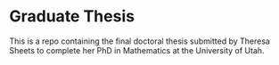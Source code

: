 # Graduate Thesis

This is a repo containing the final doctoral thesis submitted by Theresa Sheets to complete her PhD in Mathematics at the University of Utah.
